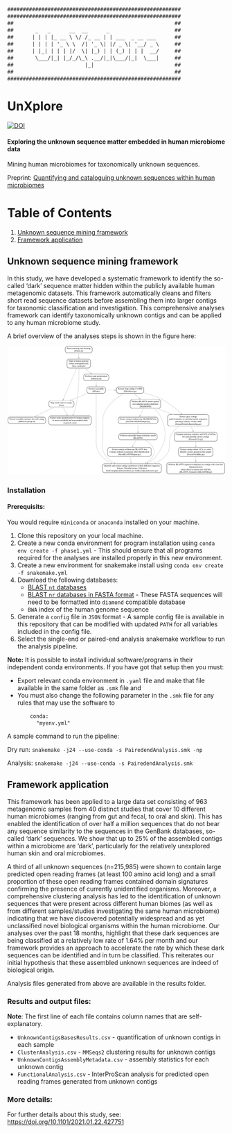     ########################################################
    ########################################################
    ##                                                    ##
    ##       _   _      __  __      _                     ##
    ##      | | | |_ __ \ \/ /_ __ | | ___  _ __ ___      ##
    ##      | | | | '_ \ \  /| '_ \| |/ _ \| '__/ _ \     ##
    ##      | |_| | | | |/  \| |_) | | (_) | | |  __/     ##
    ##       \___/|_| |_/_/\_\ .__/|_|\___/|_|  \___|     ##
    ##                       |_|                          ##
    ##                                                    ##
    ########################################################


# UnXplore

<!--- [![DOI](https://zenodo.org/badge/324996408.svg)](https://zenodo.org/badge/latestdoi/324996408) --->

[![DOI](https://zenodo.org/badge/DOI/10.5281/zenodo.5907223.svg)](https://doi.org/10.5281/zenodo.5907223)



#### Exploring the unknown sequence matter embedded in human microbiome data

Mining human microbiomes for taxonomically unknown sequences.

<!--- See documentation available on [wiki](https://github.com/sejmodha/Unknown-Sequences/wiki) pages.  --->

Preprint: [Quantifying and cataloguing unknown sequences within human microbiomes](https://doi.org/10.1101/2021.01.22.427751) 

# Table of Contents
1. [Unknown sequence mining framework](#unknown-sequence-mining-framework)
2. [Framework application](#framework-application)


## Unknown sequence mining framework

In this study, we have developed a systematic framework to identify the so-called ‘dark’ sequence matter hidden within the publicly available human metagenomic datasets. This framework automatically cleans and filters short read sequence datasets before assembling them into larger contigs for taxonomic classification and investigation. This comprehensive analyses framework can identify taxonomically unknown contigs and can be applied to any human microbiome study.

A brief overview of the analyses steps is shown in the figure here:

![Framework](https://raw.githubusercontent.com/sejmodha/UnXplore/main/images/rulegraph.svg?token=ABO74WHS5J6JMZNRLIK254LABFPXI)

### Installation

#### Prerequisits:

You would require `miniconda` or `anaconda` installed on your machine.

1. Clone this repository on your local machine.
2. Create a new conda environment for program installation using `conda env create -f phase1.yml` - This should ensure that all programs required for the analyses are installed properly in this new environment.
3. Create a new environment for snakemake install using `conda env create -f snakemake.yml`
4. Download the following databases:
    - [BLAST `nt` databases](https://ftp.ncbi.nlm.nih.gov/blast/db/)
    - [BLAST `nr` databases in FASTA format](https://ftp.ncbi.nlm.nih.gov/blast/db/FASTA/) - These FASTA sequences will need to be formatted into `diamond` compatible database 
    - `BWA` index of the human genome sequence 
5. Generate a `config` file in `JSON` format - A sample config file is available in this repository that can be modified with updated `PATH` for all variables included in the config file.
6. Select the single-end or paired-end analysis snakemake workflow to run the analysis pipeline.

**Note:** It is possible to install individual software/programs in their independent conda environments. If you have got that setup then you must:
- Export relevant conda environment in `.yaml` file and make that file available in the same folder as `.smk` file
and
- You must also change the following parameter in the `.smk` file for any rules that may use the software to
  ```
      conda:
        "myenv.yml"
  ```

A sample command to run the pipeline:

Dry run: `snakemake -j24 --use-conda -s PairedendAnalysis.smk -np`

Analysis: `snakemake -j24 --use-conda -s PairedendAnalysis.smk`


## Framework application

This framework has been applied to a large data set consisting of 963 metagenomic samples from 40 distinct studies that cover 10 different human microbiomes (ranging from gut and fecal, to oral and skin). This has enabled the identification of over half a million sequences that do not bear any sequence similarity to the sequences in the GenBank databases, so-called ‘dark’ sequences. We show that up to 25% of the assembled contigs within a microbiome are ‘dark’, particularly for the relatively unexplored human skin and oral microbiomes. 

A third of all unknown sequences (n=215,985) were shown to contain large predicted open reading frames (at least 100 amino acid long) and a small proportion of these open reading frames contained domain signatures confirming the presence of currently unidentified organisms. Moreover, a comprehensive clustering analysis has led to the identification of unknown sequences that were present across different human biomes (as well as from different samples/studies investigating the same human microbiome) indicating that we have discovered potentially widespread and as yet unclassified novel biological organisms within the human microbiome. Our analyses over the past 18 months, highlight that these dark sequences are being classified at a relatively low rate of 1.64% per month and our framework provides an approach to accelerate the rate by which these dark sequences can be identified and in turn be classified. This reiterates our initial hypothesis that these assembled unknown sequences are indeed of biological origin.

Analysis files generated from above are available in the results folder. 

### Results and output files:
**Note**: The first line of each file contains column names that are self-explanatory.  
- `UnknownContigsBasesResults.csv` - quantification of unknown contigs in each sample
- `ClusterAnalysis.csv` - `MMSeqs2` clustering results for unknown contigs
- `UnknownContigsAssemblyMetadata.csv` - assembly statistics for each unknown contig
- `FunctionalAnalysis.csv` - InterProScan analysis for predicted open reading frames generated from unknown contigs

### More details:
For further details about this study, see: https://doi.org/10.1101/2021.01.22.427751



